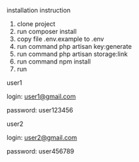 
installation instruction


1. clone project
2. run composer install
3. copy file .env.example to .env
4. run command php artisan key:generate
5. run command php artisan storage:link
6. run command npm install
7. run  

user1

login: user1@gmail.com

password: user123456


user2

login: user2@gmail.com

password: user456789
